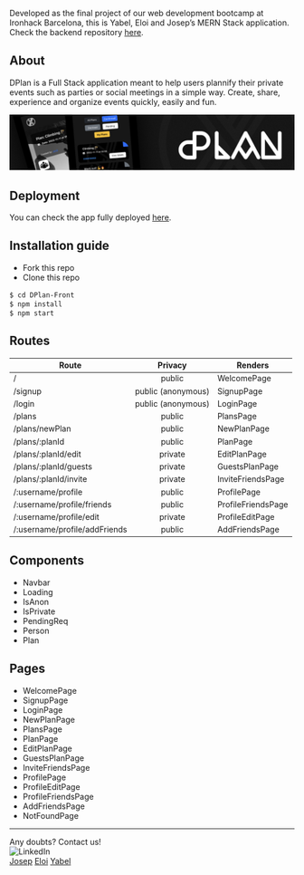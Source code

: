 Developed as the final project of our web development bootcamp at Ironhack Barcelona, this is Yabel, Eloi and Josep’s MERN Stack application. Check the backend repository [here](https://github.com/PmplCode/DPlan-back).

## About

DPlan is a Full Stack application meant to help users plannify their private events such as parties or social meetings in a simple way. 
Create, share, experience and organize events quickly, easily and fun.

![Project banner.](/public/DPlan_Banner.png "Project banner.")

## Deployment

You can check the app fully deployed [here]( https://famous-brioche-240d75.netlify.app).


## Installation guide

- Fork this repo
- Clone this repo

```shell
$ cd DPlan-Front
$ npm install
$ npm start
```

## Routes

| Route                          |      Privacy       | Renders            |
| ------------------------------ | :----------------: | ------------------ |
| /                              |     public         | WelcomePage        |
| /signup                        | public (anonymous) | SignupPage         |
| /login                         | public (anonymous) | LoginPage          |
| /plans                         | public             | PlansPage          |
| /plans/newPlan                 | public             | NewPlanPage        |
| /plans/:planId                 | public             | PlanPage           |
| /plans/:planId/edit            | private            | EditPlanPage       |
| /plans/:planId/guests          | private            | GuestsPlanPage     |
| /plans/:planId/invite          | private            | InviteFriendsPage  |
| /:username/profile             | public             | ProfilePage        |
| /:username/profile/friends     | public             | ProfileFriendsPage |
| /:username/profile/edit        | private            | ProfileEditPage    |
| /:username/profile/addFriends  | public             | AddFriendsPage     |


## Components

- Navbar
- Loading
- IsAnon
- IsPrivate
- PendingReq
- Person
- Plan

## Pages

- WelcomePage
- SignupPage
- LoginPage
- NewPlanPage
- PlansPage
- PlanPage
- EditPlanPage
- GuestsPlanPage
- InviteFriendsPage
- ProfilePage
- ProfileEditPage
- ProfileFriendsPage
- AddFriendsPage
- NotFoundPage

---

Any doubts? Contact us!
<br>
<img width="20px" src="https://simpleicons.now.sh/linkedin/495f7e" alt="LinkedIn" />
</br>
<a href="https://www.linkedin.com/in/josepbp/">Josep</a>
<a href="https://www.linkedin.com/in/eloipampliegajose/">Eloi</a>
<a href="https://www.linkedin.com/in//">Yabel</a>
